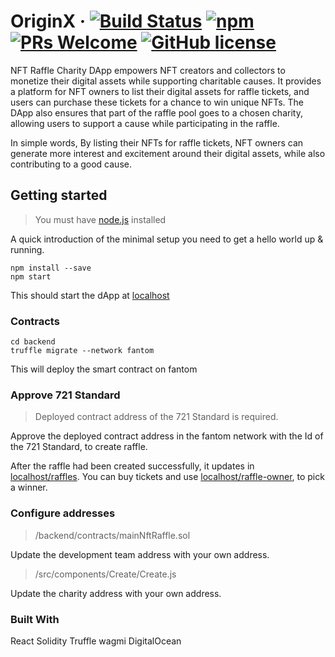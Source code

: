 # OriginX &middot; [![Build Status](https://img.shields.io/travis/npm/npm/latest.svg?style=flat-square)](https://travis-ci.org/npm/npm) [![npm](https://img.shields.io/npm/v/npm.svg?style=flat-square)](https://www.npmjs.com/package/npm) [![PRs Welcome](https://img.shields.io/badge/PRs-welcome-brightgreen.svg?style=flat-square)](http://makeapullrequest.com) [![GitHub license](https://img.shields.io/badge/license-MIT-blue.svg?style=flat-square)](https://github.com/your/your-project/blob/master/LICENSE)

NFT Raffle Charity DApp empowers NFT creators and collectors to monetize their digital assets while supporting charitable causes. It provides a platform for NFT owners to list their digital assets for raffle tickets, and users can purchase these tickets for a chance to win unique NFTs. The DApp also ensures that part of the raffle pool goes to a chosen charity, allowing users to support a cause while participating in the raffle.

In simple words,  By listing their NFTs for raffle tickets, NFT owners can generate more interest and excitement around their digital assets, while also contributing to a good cause.

## Getting started
> You must have [node.js](https://nodejs.org/en/download) installed

A quick introduction of the minimal setup you need to get a hello world up &
running.

```shell
npm install --save
npm start
```

This should start the dApp at [localhost](https://localhost:3000)

### Contracts
```shell
cd backend
truffle migrate --network fantom
```
This will deploy the smart contract on fantom

### Approve 721 Standard
> Deployed contract address of the 721 Standard is required.

Approve the deployed contract address in the fantom network with the Id of the 
721 Standard, to create raffle.

After the raffle had been created successfully, it updates in [localhost/raffles](https://localhost:3000/raffles). You can buy tickets and use [localhost/raffle-owner](https://localhost:3000/raffle-owner), to pick a winner.

### Configure addresses
>/backend/contracts/mainNftRaffle.sol

Update the development team address with your own address.

>/src/components/Create/Create.js

Update the charity address with your own address.

### Built With
React
Solidity
Truffle
wagmi
DigitalOcean